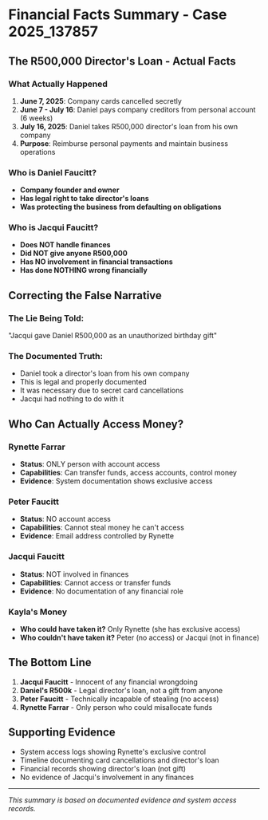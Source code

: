 # Financial Facts Summary - Case 2025_137857

## The R500,000 Director's Loan - Actual Facts

### What Actually Happened
1. **June 7, 2025**: Company cards cancelled secretly
2. **June 7 - July 16**: Daniel pays company creditors from personal account (6 weeks)
3. **July 16, 2025**: Daniel takes R500,000 director's loan from his own company
4. **Purpose**: Reimburse personal payments and maintain business operations

### Who is Daniel Faucitt?
- **Company founder and owner**
- **Has legal right to take director's loans**
- **Was protecting the business from defaulting on obligations**

### Who is Jacqui Faucitt?
- **Does NOT handle finances**
- **Did NOT give anyone R500,000**
- **Has NO involvement in financial transactions**
- **Has done NOTHING wrong financially**

## Correcting the False Narrative

### The Lie Being Told:
"Jacqui gave Daniel R500,000 as an unauthorized birthday gift"

### The Documented Truth:
- Daniel took a director's loan from his own company
- This is legal and properly documented
- It was necessary due to secret card cancellations
- Jacqui had nothing to do with it

## Who Can Actually Access Money?

### Rynette Farrar
- **Status**: ONLY person with account access
- **Capabilities**: Can transfer funds, access accounts, control money
- **Evidence**: System documentation shows exclusive access

### Peter Faucitt
- **Status**: NO account access
- **Capabilities**: Cannot steal money he can't access
- **Evidence**: Email address controlled by Rynette

### Jacqui Faucitt
- **Status**: NOT involved in finances
- **Capabilities**: Cannot access or transfer funds
- **Evidence**: No documentation of any financial role

### Kayla's Money
- **Who could have taken it?** Only Rynette (she has exclusive access)
- **Who couldn't have taken it?** Peter (no access) or Jacqui (not in finance)

## The Bottom Line

1. **Jacqui Faucitt** - Innocent of any financial wrongdoing
2. **Daniel's R500k** - Legal director's loan, not a gift from anyone
3. **Peter Faucitt** - Technically incapable of stealing (no access)
4. **Rynette Farrar** - Only person who could misallocate funds

## Supporting Evidence
- System access logs showing Rynette's exclusive control
- Timeline documenting card cancellations and director's loan
- Financial records showing director's loan (not gift)
- No evidence of Jacqui's involvement in any finances

---
*This summary is based on documented evidence and system access records.*